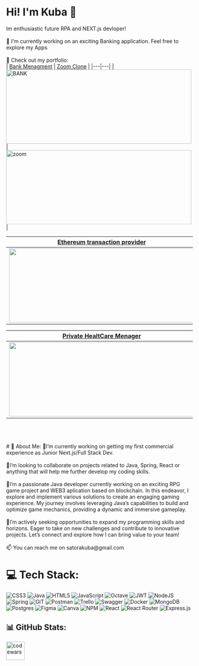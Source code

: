 # Hi! I'm Kuba 👋
Im enthusiastic future RPA and NEXT.js devloper!
<br>
<br>
🚀 I'm currently working on an exciting Banking application. Feel free to explore my Apps
<br>
<br>
💫 Check out my portfolio:  
| [Bank Menagment](https://banking-menagement.vercel.app/) | [Zoom Clone](https://zoom-clone-one-gilt.vercel.app) |
|---|---|
| <img src="https://github.com/Satora1/Banking_Menagement/assets/116550178/70e80c6e-b344-4519-b3ea-1b6feeecaa0a" alt="BANK" width="500" height="200"> | <img width="500" height="200" alt="zoom" src="https://github.com/Satora1/ZoomClone/assets/116550178/406bd6a0-6fc5-4e08-9c99-113d6c788a64"> |

| [Ethereum transaction provider](https://web3-project-lovat.vercel.app) | [AI Image Generator](https://ai-image-generator-seven.vercel.app) |
|---|---|
| <img width="500" height="200" src="https://github.com/Satora1/Web3_Project/assets/116550178/9df90d22-17bc-41d2-a84f-a2739478b6df"> | <img width="500" height="200" alt="IMAGE AI" src="https://github.com/Satora1/Ai_Image_Generator/assets/116550178/20c4451a-3188-4a48-b58a-261fa25693fd"> |

|[Private HealtCare Menager](https://healt-care-menagment-app-2yp1.vercel.app)| |
|---|---|
|<img width="500" height="200" src="https://private-user-images.githubusercontent.com/116550178/363997281-45bcd8b3-8e60-49da-8b60-61e64526d178.png?jwt=eyJhbGciOiJIUzI1NiIsInR5cCI6IkpXVCJ9.eyJpc3MiOiJnaXRodWIuY29tIiwiYXVkIjoicmF3LmdpdGh1YnVzZXJjb250ZW50LmNvbSIsImtleSI6ImtleTUiLCJleHAiOjE3MjUzNjk3MjQsIm5iZiI6MTcyNTM2OTQyNCwicGF0aCI6Ii8xMTY1NTAxNzgvMzYzOTk3MjgxLTQ1YmNkOGIzLThlNjAtNDlkYS04YjYwLTYxZTY0NTI2ZDE3OC5wbmc_WC1BbXotQWxnb3JpdGhtPUFXUzQtSE1BQy1TSEEyNTYmWC1BbXotQ3JlZGVudGlhbD1BS0lBVkNPRFlMU0E1M1BRSzRaQSUyRjIwMjQwOTAzJTJGdXMtZWFzdC0xJTJGczMlMkZhd3M0X3JlcXVlc3QmWC1BbXotRGF0ZT0yMDI0MDkwM1QxMzE3MDRaJlgtQW16LUV4cGlyZXM9MzAwJlgtQW16LVNpZ25hdHVyZT03NjhjN2Q5ZmM2NzljYWM5ZjhiNTZhMzRjYWJjYWNlZjA0ZDk4NWE2YTIwZTE2ZjA1OGM3NGRlMDI2ZDY3N2JiJlgtQW16LVNpZ25lZEhlYWRlcnM9aG9zdCZhY3Rvcl9pZD0wJmtleV9pZD0wJnJlcG9faWQ9MCJ9.RsdJw20Xua4JVWz1Yh21ZFAOS7LTxHHx0P1XKizdO90">| |
<br>
<br>
<br>
# 💫 About Me:
🔭I’m currently working on getting my first commercial experience as Junior Next.js/Full Stack Dev.<br><br>👯I’m looking to collaborate on projects related to Java, Spring, React or anything that will help me further develop my coding skills.<br><br>🌱I’m a passionate Java developer currently working on an exciting RPG game project and WEB3 aplication based on blockchain. In this endeavor, I explore and implement various solutions to create an engaging gaming experience. My journey involves leveraging Java’s capabilities to build and optimize game mechanics, providing a dynamic and immersive gameplay.<br><br>👥I’m actively seeking opportunities to expand my programming skills and horizons. Eager to take on new challenges and contribute to innovative projects. Let’s connect and explore how I can bring value to your team!<br><br>📫 You can reach me on satorakuba@gmail.com


# 💻 Tech Stack:
![CSS3](https://img.shields.io/badge/css3-%231572B6.svg?style=for-the-badge&logo=css3&logoColor=white) ![Java](https://img.shields.io/badge/java-%23ED8B00.svg?style=for-the-badge&logo=openjdk&logoColor=white) ![HTML5](https://img.shields.io/badge/html5-%23E34F26.svg?style=for-the-badge&logo=html5&logoColor=white) ![JavaScript](https://img.shields.io/badge/javascript-%23323330.svg?style=for-the-badge&logo=javascript&logoColor=%23F7DF1E) ![Octave](https://img.shields.io/badge/OCTAVE-darkblue?style=for-the-badge&logo=octave&logoColor=fcd683) ![JWT](https://img.shields.io/badge/JWT-black?style=for-the-badge&logo=JSON%20web%20tokens) ![NodeJS](https://img.shields.io/badge/node.js-6DA55F?style=for-the-badge&logo=node.js&logoColor=white) ![Spring](https://img.shields.io/badge/spring-%236DB33F.svg?style=for-the-badge&logo=spring&logoColor=white) ![GIT](https://img.shields.io/badge/Git-fc6d26?style=for-the-badge&logo=git&logoColor=white) ![Postman](https://img.shields.io/badge/Postman-FF6C37?style=for-the-badge&logo=postman&logoColor=white) ![Trello](https://img.shields.io/badge/Trello-%23026AA7.svg?style=for-the-badge&logo=Trello&logoColor=white) ![Swagger](https://img.shields.io/badge/-Swagger-%23Clojure?style=for-the-badge&logo=swagger&logoColor=white) ![Docker](https://img.shields.io/badge/docker-%230db7ed.svg?style=for-the-badge&logo=docker&logoColor=white) ![MongoDB](https://img.shields.io/badge/MongoDB-%234ea94b.svg?style=for-the-badge&logo=mongodb&logoColor=white) ![Postgres](https://img.shields.io/badge/postgres-%23316192.svg?style=for-the-badge&logo=postgresql&logoColor=white) ![Figma](https://img.shields.io/badge/figma-%23F24E1E.svg?style=for-the-badge&logo=figma&logoColor=white) ![Canva](https://img.shields.io/badge/Canva-%2300C4CC.svg?style=for-the-badge&logo=Canva&logoColor=white) ![NPM](https://img.shields.io/badge/NPM-%23CB3837.svg?style=for-the-badge&logo=npm&logoColor=white) ![React](https://img.shields.io/badge/react-%2320232a.svg?style=for-the-badge&logo=react&logoColor=%2361DAFB) ![React Router](https://img.shields.io/badge/React_Router-CA4245?style=for-the-badge&logo=react-router&logoColor=white) ![Express.js](https://img.shields.io/badge/express.js-%23404d59.svg?style=for-the-badge&logo=express&logoColor=%2361DAFB)

## 📊 GitHub Stats:
<a  href="https://www.codewars.com/users/Satora1"  title="codewars"><img  src="https://www.codewars.com/users/Satora1/badges/large"  alt="codewars" height="50px"></a>

<!-- Proudly created with GPRM ( https://gprm.itsvg.in ) -->
